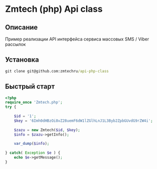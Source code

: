 # Zmtech (php) Api class

## Описание

Пример реализации API интерфейса сервиса массовых SMS / Viber рассылок

## Установка
```cmd
git clone git@github.com:zmtechru/api-php-class
```
## Быстрый старт

```php
<?php
require_once 'Zmtech.php';
try {
    
    $id = '1';
    $key = '6Imh0dHBzOi8vZ28uemF6dW1lZGlhLnJ1L3Byb2ZpbGUvdG9rZW4i';
    
    $zazu = new Zmtech($id, $key);
    $info = $zazu->getInfo();
    
    var_dump($info);
    
} catch( Exception $e ) {
    echo $e->getMessage();
}
```